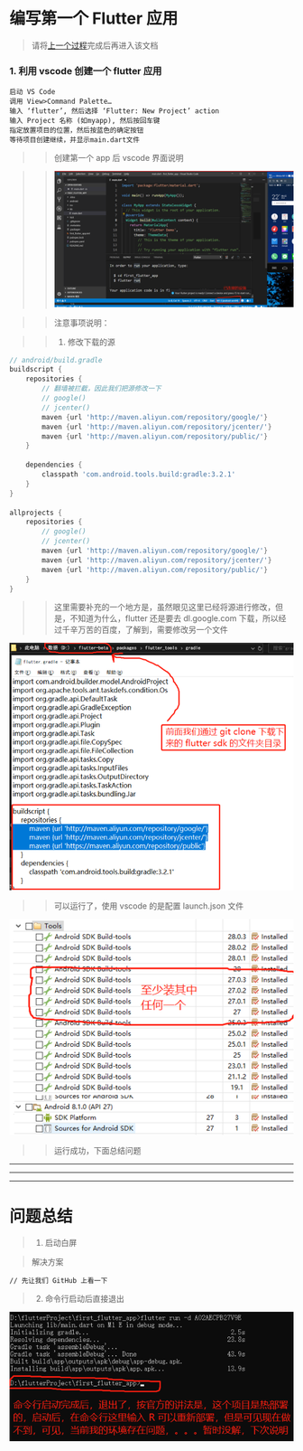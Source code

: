 # 编写第一个 Flutter 应用

> 请将[上一个过程](https://github.com/IBAS0742/kaoyan/blob/master/兼顾内容/flutter学习%26开发/搭建环境说明.md)完成后再进入该文档

### 1. 利用 vscode 创建一个 flutter 应用

```text
启动 VS Code
调用 View>Command Palette…
输入 ‘flutter’, 然后选择 ‘Flutter: New Project’ action
输入 Project 名称 (如myapp), 然后按回车键
指定放置项目的位置，然后按蓝色的确定按钮
等待项目创建继续，并显示main.dart文件
```

>> 创建第一个 app 后 vscode 界面说明

>> ![crate_first_app_statement.png](./pic/crate_first_app_statement.png)

>> 注意事项说明：

>> 1. 修改下载的源

```gradle
// android/build.gradle
buildscript {
    repositories {
        // 翻墙被拦截，因此我们把源修改一下
        // google()
        // jcenter()
        maven {url 'http://maven.aliyun.com/repository/google/'}
        maven {url 'http://maven.aliyun.com/repository/jcenter/'}
        maven {url 'http://maven.aliyun.com/repository/public/'}
    }

    dependencies {
        classpath 'com.android.tools.build:gradle:3.2.1'
    }
}

allprojects {
    repositories {
        // google()
        // jcenter()
        maven {url 'http://maven.aliyun.com/repository/google/'}
        maven {url 'http://maven.aliyun.com/repository/jcenter/'}
        maven {url 'http://maven.aliyun.com/repository/public/'}
    }
}
```

>> 这里需要补充的一个地方是，虽然眼见这里已经将源进行修改，但是，不知道为什么，flutter 还是要去 dl.google.com 下载，所以经过千辛万苦的百度，了解到，需要修改另一个文件

![flutter_change_source_unexp.png](./pic/flutter_change_source_unexp.png)

>> 可以运行了，使用 vscode 的是配置 launch.json 文件

![sdk_required_27.png](./pic/sdk_required_27.png)

>> 运行成功，下面总结问题

---

---

---

# 问题总结

> 1. 启动白屏

> 解决方案

```text
// 先让我们 GitHub 上看一下
```

> 2. 命令行启动后直接退出

![flutter_run_over_exit_unexpect.png](./pic/flutter_run_over_exit_unexpect.png)


